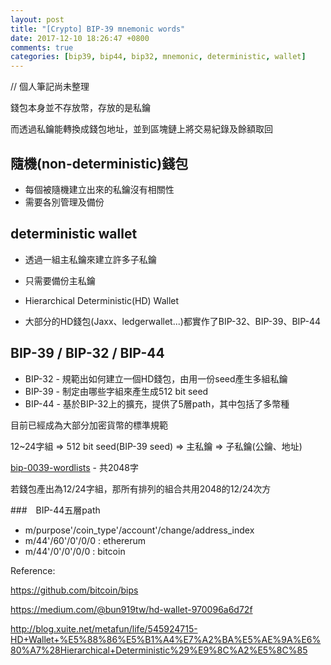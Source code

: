 ```yaml
---
layout: post
title: "[Crypto] BIP-39 mnemonic words"
date: 2017-12-10 18:26:47 +0800
comments: true
categories: [bip39, bip44, bip32, mnemonic, deterministic, wallet]
---
```


// 個人筆記尚未整理

錢包本身並不存放幣，存放的是私鑰

而透過私鑰能轉換成錢包地址，並到區塊鏈上將交易紀錄及餘額取回

## 隨機(non-deterministic)錢包

* 每個被隨機建立出來的私鑰沒有相關性
* 需要各別管理及備份

## deterministic wallet

* 透過一組主私鑰來建立許多子私鑰
* 只需要備份主私鑰

* Hierarchical Deterministic(HD) Wallet
* 大部分的HD錢包(Jaxx、ledgerwallet...)都實作了BIP-32、BIP-39、BIP-44

## BIP-39 / BIP-32 / BIP-44

* BIP-32 - 規範出如何建立一個HD錢包，由用一份seed產生多組私鑰
* BIP-39 - 制定由哪些字組來產生成512 bit seed
* BIP-44 - 基於BIP-32上的擴充，提供了5層path，其中包括了多幣種

目前已經成為大部分加密貨幣的標準規範

12~24字組 => 512 bit seed(BIP-39 seed) => 主私鑰 => 子私鑰(公鑰、地址)

[bip-0039-wordlists](https://github.com/bitcoin/bips/blob/master/bip-0039/bip-0039-wordlists.md "bip-0039-wordlists") - 共2048字

若錢包產出為12/24字組，那所有排列的組合共用2048的12/24次方

###　BIP-44五層path

* m/purpose'/coin_type'/account'/change/address_index
* m/44'/60'/0'/0/0 : ethererum
* m/44'/0'/0'/0/0  : bitcoin



Reference: 

https://github.com/bitcoin/bips

https://medium.com/@bun919tw/hd-wallet-970096a6d72f

http://blog.xuite.net/metafun/life/545924715-HD+Wallet+%E5%88%86%E5%B1%A4%E7%A2%BA%E5%AE%9A%E6%80%A7%28Hierarchical+Deterministic%29%E9%8C%A2%E5%8C%85